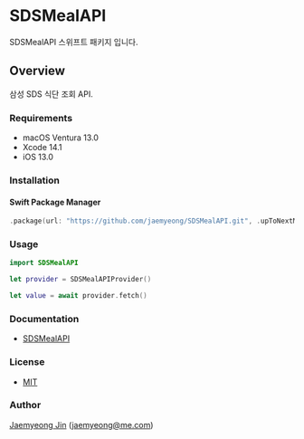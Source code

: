 # SDSMealAPI

SDSMealAPI 스위프트 패키지 입니다.

## Overview

삼성 SDS 식단 조회 API.

### Requirements

- macOS Ventura 13.0
- Xcode 14.1
- iOS 13.0

### Installation

#### Swift Package Manager

```swift
.package(url: "https://github.com/jaemyeong/SDSMealAPI.git", .upToNextMajor(from: "0.1.8"))
```

### Usage

```swift
import SDSMealAPI

let provider = SDSMealAPIProvider()

let value = await provider.fetch()
```

### Documentation

- [SDSMealAPI](https://sds-meal-api.jaemyeong.com/docs/documentation/sdsmealapi/)

### License

- [MIT](LICENSE)

### Author

[Jaemyeong Jin](https://github.com/jaemyeong) ([jaemyeong@me.com](mailto:jaemyeong@me.com))
